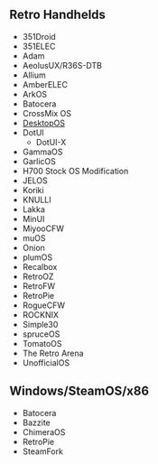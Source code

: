 ## Retro Handhelds
- 351Droid
- 351ELEC
- Adam
- AeolusUX/R36S-DTB
- Allium
- AmberELEC
- ArkOS
- Batocera
- CrossMix OS
- [DesktopOS](https://github.com/game-de-it/rg35xx/releases/tag/RG35xx_H700_DesktopOS_0.2)
- DotUI
  - DotUI-X
- GammaOS
- GarlicOS
- H700 Stock OS Modification
- JELOS
- Koriki
- KNULLI
- Lakka
- MinUI
- MiyooCFW
- muOS
- Onion
- plumOS
- Recalbox
- RetroOZ
- RetroFW
- RetroPie
- RogueCFW
- ROCKNIX
- Simple30
- spruceOS
- TomatoOS
- The Retro Arena
- UnofficialOS

## Windows/SteamOS/x86
- Batocera
- Bazzite
- ChimeraOS
- RetroPie
- SteamFork
